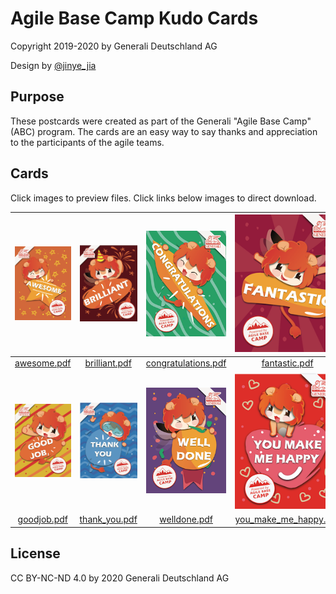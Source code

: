 # Agile Base Camp Kudo Cards

Copyright 2019-2020 by Generali Deutschland AG

Design by [@jinye_jia](https://www.instagram.com/jinye_jia)

## Purpose  
These postcards were created as part of the Generali "Agile Base Camp" (ABC) program. The cards are an easy way to say thanks and appreciation to the participants of the agile teams.  

## Cards  

Click images to preview files. Click links below images to direct download.  

| [![awesome](docs/images/awesome-front.png)](docs/awesome.pdf) | [![brilliant](docs/images/brilliant-front.png)](docs/brilliant.pdf) | [![congratulations](docs/images/congratulations-front.png)](docs/congratulations.pdf) | [![fantastic](docs/images/fantastic-front.png)](docs/fantastic.pdf) |
|:-------------------------:|:-------------------------:|:-------------------------:|:-------------------------:|
| [awesome.pdf](https://github.com/generaliinformatik/abc_kudo_cards/raw/master/docs/awesome.pdf) | [brilliant.pdf](https://github.com/generaliinformatik/abc_kudo_cards/raw/master/docs/brilliant.pdf) | [congratulations.pdf](https://github.com/generaliinformatik/abc_kudo_cards/raw/master/docs/congratulations.pdf) | [fantastic.pdf](https://github.com/generaliinformatik/abc_kudo_cards/raw/master/docs/fasntastic.pdf) |
| [![goodjob](docs/images/goodjob-front.png)](docs/goodjob.pdf) | [![thank_you](docs/images/thank_you-front.png)](docs/thank_you.pdf) | [![welldone](docs/images/welldone-front.png)](docs/welldone.pdf) | [![you_make_me_happy](docs/images/you_make_me_happy-front.png)](docs/you_make_me_happy.pdf) |
| [goodjob.pdf](https://github.com/generaliinformatik/abc_kudo_cards/raw/master/docs/goodjob.pdf) | [thank_you.pdf](https://github.com/generaliinformatik/abc_kudo_cards/raw/master/docs/thank_you.pdf) | [welldone.pdf](https://github.com/generaliinformatik/abc_kudo_cards/raw/master/docs/welldone.pdf) | [you_make_me_happy.pdf](https://github.com/generaliinformatik/abc_kudo_cards/raw/master/docs/you_make_me_happy.pdf) |

## License  

CC BY-NC-ND 4.0 by 2020 Generali Deutschland AG
